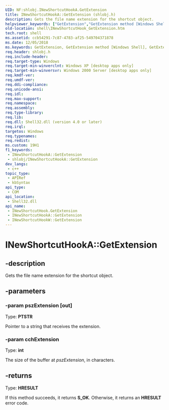 ```yaml
---
UID: NF:shlobj.INewShortcutHookA.GetExtension
title: INewShortcutHookA::GetExtension (shlobj.h)
description: Gets the file name extension for the shortcut object.
helpviewer_keywords: ["GetExtension","GetExtension method [Windows Shell]","GetExtension method [Windows Shell]","INewShortcutHook interface","INewShortcutHook interface [Windows Shell]","GetExtension method","INewShortcutHook::GetExtension","INewShortcutHookA","INewShortcutHookA.GetExtension","INewShortcutHookA::GetExtension","INewShortcutHookW","INewShortcutHookW::GetExtension","_win32_INewShortcutHook_GetExtension","shell.INewShortcutHook_GetExtension","shlobj/INewShortcutHook::GetExtension"]
old-location: shell\INewShortcutHook_GetExtension.htm
tech.root: shell
ms.assetid: ccb54291-7c87-4783-af25-549704371878
ms.date: 12/05/2018
ms.keywords: GetExtension, GetExtension method [Windows Shell], GetExtension method [Windows Shell],INewShortcutHook interface, INewShortcutHook interface [Windows Shell],GetExtension method, INewShortcutHook::GetExtension, INewShortcutHookA, INewShortcutHookA.GetExtension, INewShortcutHookA::GetExtension, INewShortcutHookW, INewShortcutHookW::GetExtension, _win32_INewShortcutHook_GetExtension, shell.INewShortcutHook_GetExtension, shlobj/INewShortcutHook::GetExtension
req.header: shlobj.h
req.include-header: 
req.target-type: Windows
req.target-min-winverclnt: Windows XP [desktop apps only]
req.target-min-winversvr: Windows 2000 Server [desktop apps only]
req.kmdf-ver: 
req.umdf-ver: 
req.ddi-compliance: 
req.unicode-ansi: 
req.idl: 
req.max-support: 
req.namespace: 
req.assembly: 
req.type-library: 
req.lib: 
req.dll: Shell32.dll (version 4.0 or later)
req.irql: 
targetos: Windows
req.typenames: 
req.redist: 
ms.custom: 19H1
f1_keywords:
 - INewShortcutHookA::GetExtension
 - shlobj/INewShortcutHookA::GetExtension
dev_langs:
 - c++
topic_type:
 - APIRef
 - kbSyntax
api_type:
 - COM
api_location:
 - Shell32.dll
api_name:
 - INewShortcutHook.GetExtension
 - INewShortcutHookA::GetExtension
 - INewShortcutHookW::GetExtension
---
```


# INewShortcutHookA::GetExtension


## -description

Gets the file name extension for the shortcut object.

## -parameters

### -param pszExtension [out]

Type: <b>PTSTR</b>

Pointer to a string that receives the extension.

### -param cchExtension

Type: <b>int</b>

The size of the buffer at <i>pszExtension</i>, in characters.

## -returns

Type: <b>HRESULT</b>

If this method succeeds, it returns <b>S_OK</b>. Otherwise, it returns an <b>HRESULT</b> error code.

